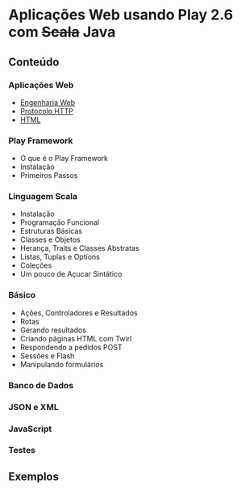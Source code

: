 # Aplicações Web usando Play 2.6 com ~~Scala~~ Java

## Conteúdo

### Aplicações Web
  - [Engenharia Web](conteudo/aplicacoesweb.md)
  - [Protocolo HTTP](conteudo/http.md)
  - [HTML](conteudo/html.md)

### Play Framework
  - O que é o Play Framework
  - Instalação
  - Primeiros Passos

### Linguagem Scala
  - Instalação
  - Programação Funcional
  - Estruturas Básicas
  - Classes e Objetos
  - Herança, Traits e Classes Abstratas
  - Listas, Tuplas e Options
  - Coleções
  - Um pouco de Açucar Sintático

### Básico
  - Ações, Controladores e Resultados
  - Rotas
  - Gerando resultados
  - Criando páginas HTML com Twirl
  - Respondendo a pedidos POST
  - Sessões e Flash
  - Manipulando formulários

### Banco de Dados

### JSON e XML

### JavaScript

### Testes

## Exemplos

